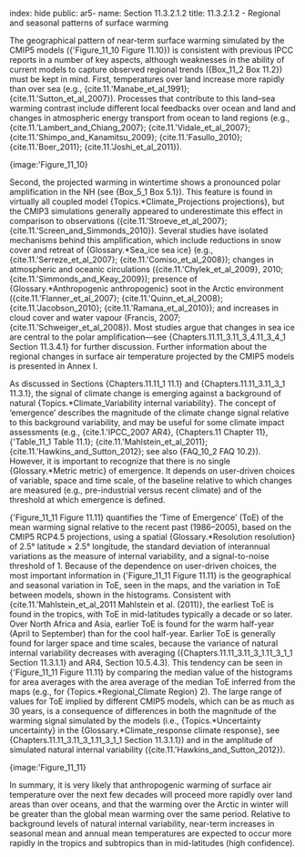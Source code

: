 index: hide
public: ar5-
name: Section 11.3.2.1.2
title: 11.3.2.1.2 - Regional and seasonal patterns of surface warming

The geographical pattern of near-term surface warming simulated by the CMIP5 models ({'Figure_11_10 Figure 11.10}) is consistent with previous IPCC reports in a number of key aspects, although weaknesses in the ability of current models to capture observed regional trends ({Box_11_2 Box 11.2}) must be kept in mind. First, temperatures over land increase more rapidly than over sea (e.g., {cite.11.'Manabe_et_al_1991}; {cite.11.'Sutton_et_al_2007}). Processes that contribute to this land–sea warming contrast include different local feedbacks over ocean and land and changes in atmospheric energy transport from ocean to land regions (e.g., {cite.11.'Lambert_and_Chiang_2007}; {cite.11.'Vidale_et_al_2007}; {cite.11.'Shimpo_and_Kanamitsu_2009}; {cite.11.'Fasullo_2010}; {cite.11.'Boer_2011}; {cite.11.'Joshi_et_al_2011}).

{image:'Figure_11_10}

Second, the projected warming in wintertime shows a pronounced polar amplification in the NH (see {Box_5_1 Box 5.1}). This feature is found in virtually all coupled model {Topics.*Climate_Projections projections}, but the CMIP3 simulations generally appeared to underestimate this effect in comparison to observations ({cite.11.'Stroeve_et_al_2007}; {cite.11.'Screen_and_Simmonds_2010}). Several studies have isolated mechanisms behind this amplification, which include reductions in snow cover and retreat of {Glossary.*Sea_ice sea ice} (e.g., {cite.11.'Serreze_et_al_2007}; {cite.11.'Comiso_et_al_2008}); changes in atmospheric and oceanic circulations ({cite.11.'Chylek_et_al_2009}, 2010; {cite.11.'Simmonds_and_Keay_2009}); presence of {Glossary.*Anthropogenic anthropogenic} soot in the Arctic environment ({cite.11.'Flanner_et_al_2007}; {cite.11.'Quinn_et_al_2008}; {cite.11.'Jacobson_2010}; {cite.11.'Ramana_et_al_2010}); and increases in cloud cover and water vapour (Francis, 2007; {cite.11.'Schweiger_et_al_2008}). Most studies argue that changes in sea ice are central to the polar amplification—see {Chapters.11.11_3.11_3_4.11_3_4_1 Section 11.3.4.1} for further discussion. Further information about the regional changes in surface air temperature projected by the CMIP5 models is presented in Annex I.

As discussed in Sections {Chapters.11.11_1 11.1} and {Chapters.11.11_3.11_3_1 11.3.1}, the signal of climate change is emerging against a background of natural {Topics.*Climate_Variability internal variability}. The concept of ‘emergence’ describes the magnitude of the climate change signal relative to this background variability, and may be useful for some climate impact assessments (e.g., {cite.1.'IPCC_2007 AR4}, {Chapters.11 Chapter 11}, {'Table_11_1 Table 11.1}; {cite.11.'Mahlstein_et_al_2011}; {cite.11.'Hawkins_and_Sutton_2012}; see also {FAQ_10_2 FAQ 10.2}). However, it is important to recognize that there is no single {Glossary.*Metric metric} of emergence. It depends on user-driven choices of variable, space and time scale, of the baseline relative to which changes are measured (e.g., pre-industrial versus recent climate) and of the threshold at which emergence is defined.

{'Figure_11_11 Figure 11.11} quantifies the ‘Time of Emergence’ (ToE) of the mean warming signal relative to the recent past (1986–2005), based on the CMIP5 RCP4.5 projections, using a spatial {Glossary.*Resolution resolution} of 2.5° latitude × 2.5° longitude, the standard deviation of interannual variations as the measure of internal variability, and a signal-to-noise threshold of 1. Because of the dependence on user-driven choices, the most important information in {'Figure_11_11 Figure 11.11} is the geographical and seasonal variation in ToE, seen in the maps, and the variation in ToE between models, shown in the histograms. Consistent with {cite.11.'Mahlstein_et_al_2011 Mahlstein et al. (2011)}, the earliest ToE is found in the tropics, with ToE in mid-latitudes typically a decade or so later. Over North Africa and Asia, earlier ToE is found for the warm half-year (April to September) than for the cool half-year. Earlier ToE is generally found for larger space and time scales, because the variance of natural internal variability decreases with averaging ({Chapters.11.11_3.11_3_1.11_3_1_1 Section 11.3.1.1} and AR4, Section 10.5.4.3). This tendency can be seen in {'Figure_11_11 Figure 11.11} by comparing the median value of the histograms for area averages with the area average of the median ToE inferred from the maps (e.g., for {Topics.*Regional_Climate Region} 2). The large range of values for ToE implied by different CMIP5 models, which can be as much as 30 years, is a consequence of differences in both the magnitude of the warming signal simulated by the models (i.e., {Topics.*Uncertainty uncertainty} in the {Glossary.*Climate_response climate response}, see {Chapters.11.11_3.11_3_1.11_3_1_1 Section 11.3.1.1}) and in the amplitude of simulated natural internal variability ({cite.11.'Hawkins_and_Sutton_2012}).

{image:'Figure_11_11}

In summary, it is very likely that anthropogenic warming of surface air temperature over the next few decades will proceed more rapidly over land areas than over oceans, and that the warming over the Arctic in winter will be greater than the global mean warming over the same period. Relative to background levels of natural internal variability, near-term increases in seasonal mean and annual mean temperatures are expected to occur more rapidly in the tropics and subtropics than in mid-latitudes (high confidence).
